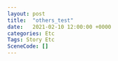 ```yaml
---
layout: post
title:  "others_test"
date:   2021-02-10 12:00:00 +0000
categories: Etc
Tags: Story Etc
SceneCode: []
---
```

